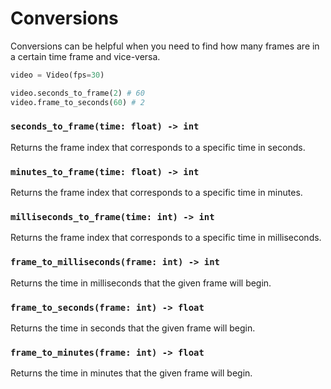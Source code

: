 # Conversions

Conversions can be helpful when you need to find how many frames are in a certain time frame and vice-versa.

```py title="example"
video = Video(fps=30)

video.seconds_to_frame(2) # 60
video.frame_to_seconds(60) # 2
```

### `seconds_to_frame(time: float) -> int`

Returns the frame index that corresponds to a specific time in seconds.

### `minutes_to_frame(time: float) -> int`

Returns the frame index that corresponds to a specific time in minutes.

### `milliseconds_to_frame(time: int) -> int`

Returns the frame index that corresponds to a specific time in milliseconds.

### `frame_to_milliseconds(frame: int) -> int`

Returns the time in milliseconds that the given frame will begin.

### `frame_to_seconds(frame: int) -> float`

Returns the time in seconds that the given frame will begin.

### `frame_to_minutes(frame: int) -> float`

Returns the time in minutes that the given frame will begin.